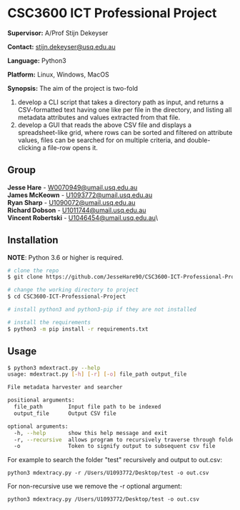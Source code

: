# CSC3600 ICT Professional Project

**Supervisor:** A/Prof Stijn Dekeyser

**Contact:** stijn.dekeyser@usq.edu.au

**Language:** Python3

**Platform:** Linux, Windows, MacOS

**Synopsis:** The aim of the project is two-fold

1. develop a CLI script that takes a directory path as input, and returns a CSV-formatted text having one like per file in the directory, and listing all metadata attributes and values extracted from that file.
2. develop a GUI that reads the above CSV file and displays a spreadsheet-like grid, where rows can be sorted and filtered on attribute values, files can be searched for on multiple criteria, and double-clicking a file-row opens it.

## Group

**Jesse Hare**        - W0070949@umail.usq.edu.au\
**James McKeown**     - U1093772@umail.usq.edu.au\
**Ryan Sharp**        - U1090072@umail.usq.edu.au\
**Richard Dobson**    - U1011744@umail.usq.edu.au\
**Vincent Robertski** - U1046454@umail.usq.edu.au\

## Installation

**NOTE**: Python 3.6 or higher is required.

```bash
# clone the repo
$ git clone https://github.com/JesseHare90/CSC3600-ICT-Professional-Project

# change the working directory to project
$ cd CSC3600-ICT-Professional-Project

# install python3 and python3-pip if they are not installed

# install the requirements
$ python3 -m pip install -r requirements.txt
```
## Usage

```bash
$ python3 mdextract.py --help
usage: mdextract.py [-h] [-r] [-o] file_path output_file

File metadata harvester and searcher

positional arguments:
  file_path        Input file path to be indexed
  output_file      Output CSV file

optional arguments:
  -h, --help       show this help message and exit
  -r, --recursive  allows program to recursively traverse through folders
  -o               Token to signify output to subsequent csv file


```

For example to search the folder "test" recursively and output to out.csv:
```
python3 mdextracy.py -r /Users/U1093772/Desktop/test -o out.csv
```

For non-recursive use we remove the -r optional argument:
```
python3 mdextracy.py /Users/U1093772/Desktop/test -o out.csv
```
